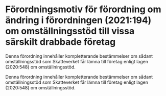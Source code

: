 # Förordningsmotiv för förordning om ändring i förordningen (2021:194) om omställningsstöd till vissa särskilt drabbade företag

Denna förordning innehåller kompletterande bestämmelser om sådant omställningsstöd som Skatteverket får lämna till företag enligt lagen (2020:548) om omställningsstöd.

Denna förordning innehåller kompletterande bestämmelser om sådant omställningsstöd som Skatteverket får lämna till företag enligt lagen (2020:548) om omställningsstöd.
